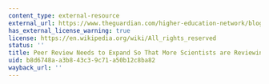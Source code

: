 ```yaml
---
content_type: external-resource
external_url: https://www.theguardian.com/higher-education-network/blog/2013/oct/23/peer-review-system-science-research
has_external_license_warning: true
license: https://en.wikipedia.org/wiki/All_rights_reserved
status: ''
title: Peer Review Needs to Expand So That More Scientists are Reviewing Papers
uid: b8d6748a-a3b8-43c3-9c71-a50b12c8ba82
wayback_url: ''
---
```

